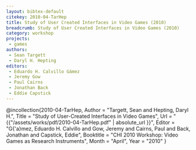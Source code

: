 ```yaml
---
layout: bibtex-default
citekey: 2010-04-TarHep
title: Study of User Created Interfaces in Video Games (2010)
breadcrumb: Study of User Created Interfaces in Video Games (2010)
category: workshop
projects:
 - games
authors:
 - Sean Targett
 - Daryl H. Hepting
editors:
 - Eduardo H. Calvillo Gámez
 - Jeremy Gow
 - Paul Cairns
 - Jonathan Back
 - Eddie Capstick
---
```

@incollection{2010-04-TarHep,
	Author =  "Targett, Sean and Hepting, Daryl H.",
	Title =  "Study of User-Created Interfaces in Video Games",
	Url = \"{{"/assets/works/pdf/2010-04-TarHep.pdf" | absolute_url }}\",
	Editor =  "G{\'a}mez, Eduardo H. Calvillo and Gow, Jeremy and Cairns, Paul and Back, Jonathan and Capstick, Eddie",
	Booktitle =  "CHI 2010 Workshop: Video Games as Research Instruments",
	Month =  "April",
	Year =  "2010"
}

